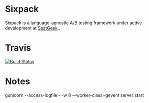 Sixpack
=======

Sixpack is a language-agnostic A/B testing framework under active development at [SeatGeek](http://seatgeek.com/)..

Travis
======

[![Build Status](https://travis-ci.org/seatgeek/sixpack.png)](https://travis-ci.org/seatgeek/sixpack)

Notes
=====

gunicorn --access-logfile - -w 8 --worker-class=gevent server:start
